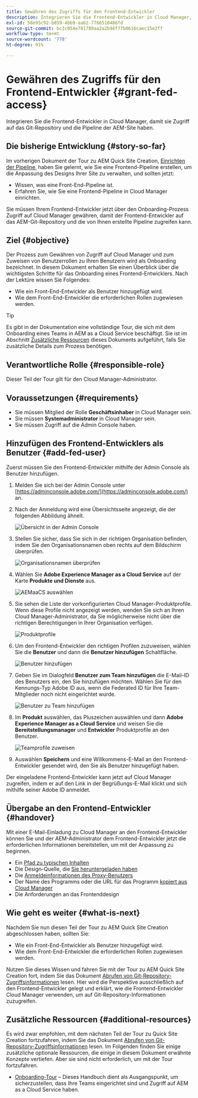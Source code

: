 ```yaml
---
title: Gewähren des Zugriffs für den Frontend-Entwickler
description: Integrieren Sie die Frontend-Entwickler in Cloud Manager, damit sie Zugriff auf das Git-Repository und die Pipeline der AEM-Site haben.
exl-id: 58e95c92-b859-4bb9-aa62-7766510486fd
source-git-commit: bc3c054e781789aa2a2b94f77b0616caec15e2ff
workflow-type: tm+mt
source-wordcount: '778'
ht-degree: 91%

---
```


# Gewähren des Zugriffs für den Frontend-Entwickler {#grant-fed-access}

Integrieren Sie die Frontend-Entwickler in Cloud Manager, damit sie Zugriff auf das Git-Repository und die Pipeline der AEM-Site haben.

## Die bisherige Entwicklung {#story-so-far}

Im vorherigen Dokument der Tour zu AEM Quick Site Creation, [Einrichten der Pipeline](pipeline-setup.md), haben Sie gelernt, wie Sie eine Frontend-Pipeline erstellen, um die Anpassung des Designs Ihrer Site zu verwalten, und sollten jetzt:

* Wissen, was eine Front-End-Pipeline ist.
* Erfahren Sie, wie Sie eine Frontend-Pipeline in Cloud Manager einrichten.

Sie müssen Ihrem Frontend-Entwickler jetzt über den Onboarding-Prozess Zugriff auf Cloud Manager gewähren, damit der Frontend-Entwickler auf das AEM-Git-Repository und die von Ihnen erstellte Pipeline zugreifen kann.

## Ziel {#objective}

Der Prozess zum Gewähren von Zugriff auf Cloud Manager und zum Zuweisen von Benutzerrollen zu Ihren Benutzern wird als Onboarding bezeichnet. In diesem Dokument erhalten Sie einen Überblick über die wichtigsten Schritte für das Onboarding eines Frontend-Entwicklers. Nach der Lektüre wissen Sie Folgendes:

* Wie ein Front-End-Entwickler als Benutzer hinzugefügt wird.
* Wie dem Front-End-Entwickler die erforderlichen Rollen zugewiesen werden.

>[!TIP]
>
>Es gibt in der Dokumentation eine vollständige Tour, die sich mit dem Onboarding eines Teams in AEM as a Cloud Service beschäftigt. Sie ist im Abschnitt [Zusätzliche Ressourcen](#additional-resources) dieses Dokuments aufgeführt, falls Sie zusätzliche Details zum Prozess benötigen.

## Verantwortliche Rolle {#responsible-role}

Dieser Teil der Tour gilt für den Cloud Manager-Administrator.

## Voraussetzungen {#requirements}

* Sie müssen Mitglied der Rolle **Geschäftsinhaber** in Cloud Manager sein.
* Sie müssen **Systemadministrator** in Cloud Manager sein.
* Sie müssen Zugriff auf die Admin Console haben.

## Hinzufügen des Frontend-Entwicklers als Benutzer {#add-fed-user}

Zuerst müssen Sie den Frontend-Entwickler mithilfe der Admin Console als Benutzer hinzufügen.

1. Melden Sie sich bei der Admin Console unter [https://adminconsole.adobe.com/](https://adminconsole.adobe.com/) an.

1. Nach der Anmeldung wird eine Übersichtsseite angezeigt, die der folgenden Abbildung ähnelt.

   ![Übersicht in der Admin Console](assets/admin-console.png)

1. Stellen Sie sicher, dass Sie sich in der richtigen Organisation befinden, indem Sie den Organisationsnamen oben rechts auf dem Bildschirm überprüfen.

   ![Organisationsnamen überprüfen](assets/correct-org.png)

1. Wählen Sie **Adobe Experience Manager as a Cloud Service** auf der Karte **Produkte und Dienste** aus.

   ![AEMaaCS auswählen](assets/select-aemaacs.png)

1. Sie sehen die Liste der vorkonfigurierten Cloud Manager-Produktprofile. Wenn diese Profile nicht angezeigt werden, wenden Sie sich an Ihren Cloud Manager-Administrator, da Sie möglicherweise nicht über die richtigen Berechtigungen in Ihrer Organisation verfügen.

   ![Produktprofile](assets/product-profiles.png)

1. Um den Frontend-Entwickler den richtigen Profilen zuzuweisen, wählen Sie die **Benutzer** und dann die **Benutzer hinzufügen** Schaltfläche.

   ![Benutzer hinzufügen](assets/add-user.png)

1. Geben Sie im Dialogfeld **Benutzer zum Team hinzufügen** die E-Mail-ID des Benutzers ein, den Sie hinzufügen möchten. Wählen Sie für den Kennungs-Typ Adobe ID aus, wenn die Federated ID für Ihre Team-Mitglieder noch nicht eingerichtet wurde.

   ![Benutzer zu Team hinzufügen](assets/add-to-team.png)

1. Im **Produkt** auswählen, das Pluszeichen auswählen und dann **Adobe Experience Manager as a Cloud Service** und weisen Sie die **Bereitstellungsmanager** und **Entwickler** Produktprofile an den Benutzer.

   ![Teamprofile zuweisen](assets/assign-team.png)

1. Auswählen **Speichern** und eine Willkommens-E-Mail an den Frontend-Entwickler gesendet wird, den Sie als Benutzer hinzugefügt haben.

Der eingeladene Frontend-Entwickler kann jetzt auf Cloud Manager zugreifen, indem er auf den Link in der Begrüßungs-E-Mail klickt und sich mithilfe seiner Adobe ID anmeldet.

## Übergabe an den Frontend-Entwickler {#handover}

Mit einer E-Mail-Einladung zu Cloud Manager an den Frontend-Entwickler können Sie und der AEM-Administrator dem Frontend-Entwickler jetzt die erforderlichen Informationen bereitstellen, um mit der Anpassung zu beginnen.

* Ein [Pfad zu typischen Inhalten](#example-page)
* Die Design-Quelle, die [Sie heruntergeladen haben](#download-theme)
* Die [Anmeldeinformationen des Proxy-Benutzers](#proxy-user)
* Der Name des Programms oder die URL für das Programm [kopiert aus Cloud Manager](pipeline-setup.md#login)
* Die Anforderungen an das Frontenddesign

## Wie geht es weiter {#what-is-next}

Nachdem Sie nun diesen Teil der Tour zu AEM Quick Site Creation abgeschlossen haben, sollten Sie:

* Wie ein Front-End-Entwickler als Benutzer hinzugefügt wird.
* Wie dem Front-End-Entwickler die erforderlichen Rollen zugewiesen werden.

Nutzen Sie dieses Wissen und fahren Sie mit der Tour zu AEM Quick Site Creation fort, indem Sie das Dokument [Abrufen von Git-Repository-Zugriffsinformationen](retrieve-access.md) lesen. Hier wird die Perspektive ausschließlich auf den Frontend-Entwickler gelegt und erklärt, wie die Frontend-Entwickler Cloud Manager verwenden, um auf Git-Repository-Informationen zuzugreifen.

## Zusätzliche Ressourcen {#additional-resources}

Es wird zwar empfohlen, mit dem nächsten Teil der Tour zu Quick Site Creation fortzufahren, indem Sie das Dokument [Abrufen von Git-Repository-Zugriffsinformationen](retrieve-access.md) lesen. Im Folgenden finden Sie einige zusätzliche optionale Ressourcen, die einige in diesem Dokument erwähnte Konzepte vertiefen. Aber sie sind nicht erforderlich, um mit der Tour fortzufahren.

* [Onboarding-Tour](/help/journey-onboarding/overview.md) – Dieses Handbuch dient als Ausgangspunkt, um sicherzustellen, dass Ihre Teams eingerichtet sind und Zugriff auf AEM as a Cloud Service haben.
